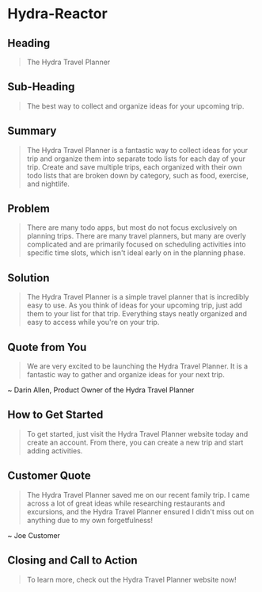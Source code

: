 # Hydra-Reactor #

<!--
> This material was originally posted [here](http://www.quora.com/What-is-Amazons-approach-to-product-development-and-product-management). It is reproduced here for posterities sake.

There is an approach called "working backwards" that is widely used at Amazon. They work backwards from the customer, rather than starting with an idea for a product and trying to bolt customers onto it. While working backwards can be applied to any specific product decision, using this approach is especially important when developing new products or features.

For new initiatives a product manager typically starts by writing an internal press release announcing the finished product. The target audience for the press release is the new/updated product's customers, which can be retail customers or internal users of a tool or technology. Internal press releases are centered around the customer problem, how current solutions (internal or external) fail, and how the new product will blow away existing solutions.

If the benefits listed don't sound very interesting or exciting to customers, then perhaps they're not (and shouldn't be built). Instead, the product manager should keep iterating on the press release until they've come up with benefits that actually sound like benefits. Iterating on a press release is a lot less expensive than iterating on the product itself (and quicker!).

If the press release is more than a page and a half, it is probably too long. Keep it simple. 3-4 sentences for most paragraphs. Cut out the fat. Don't make it into a spec. You can accompany the press release with a FAQ that answers all of the other business or execution questions so the press release can stay focused on what the customer gets. My rule of thumb is that if the press release is hard to write, then the product is probably going to suck. Keep working at it until the outline for each paragraph flows.

Oh, and I also like to write press-releases in what I call "Oprah-speak" for mainstream consumer products. Imagine you're sitting on Oprah's couch and have just explained the product to her, and then you listen as she explains it to her audience. That's "Oprah-speak", not "Geek-speak".

Once the project moves into development, the press release can be used as a touchstone; a guiding light. The product team can ask themselves, "Are we building what is in the press release?" If they find they're spending time building things that aren't in the press release (overbuilding), they need to ask themselves why. This keeps product development focused on achieving the customer benefits and not building extraneous stuff that takes longer to build, takes resources to maintain, and doesn't provide real customer benefit (at least not enough to warrant inclusion in the press release).
 -->

## Heading ##
  > The Hydra Travel Planner
## Sub-Heading ##
  > The best way to collect and organize ideas for your upcoming trip.

## Summary ##
  > The Hydra Travel Planner is a fantastic way to collect ideas for your trip and organize them into separate todo lists for each day of your trip. Create and save multiple trips, each organized with their own todo lists that are broken down by category, such as food, exercise, and nightlife.

## Problem ##
  > There are many todo apps, but most do not focus exclusively on planning trips. There are many travel planners, but many are overly complicated and are primarily focused on scheduling activities into specific time slots, which isn't ideal early on in the planning phase.

## Solution ##
  > The Hydra Travel Planner is a simple travel planner that is incredibly easy to use. As you think of ideas for your upcoming trip, just add them to your list for that trip. Everything stays neatly organized and easy to access while you're on your trip.

## Quote from You ##
  > We are very excited to be launching the Hydra Travel Planner. It is a fantastic way to gather and organize ideas for your next trip.

  ~ Darin Allen, Product Owner of the Hydra Travel Planner

## How to Get Started ##
  > To get started, just visit the Hydra Travel Planner website today and create an account. From there, you can create a new trip and start adding activities.

## Customer Quote ##
> The Hydra Travel Planner saved me on our recent family trip. I came across a lot of great ideas while researching restaurants and excursions, and the Hydra Travel Planner ensured I didn't miss out on anything due to my own forgetfulness!

  ~ Joe Customer

## Closing and Call to Action ##
  > To learn more, check out the Hydra Travel Planner website now!

